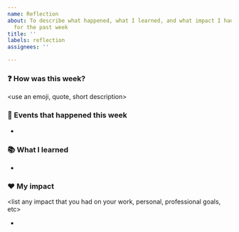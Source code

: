```yaml
---
name: Reflection
about: To describe what happened, what I learned, and what impact I had on others
  for the past week
title: ''
labels: reflection
assignees: ''

---
```


### :question: How was this week?

<use an emoji, quote, short description>

### :date: Events that happened this week

- 

### :books: What I learned

- 

### :heart: My impact

<list any impact that you had on your work, personal, professional goals, etc>

-
